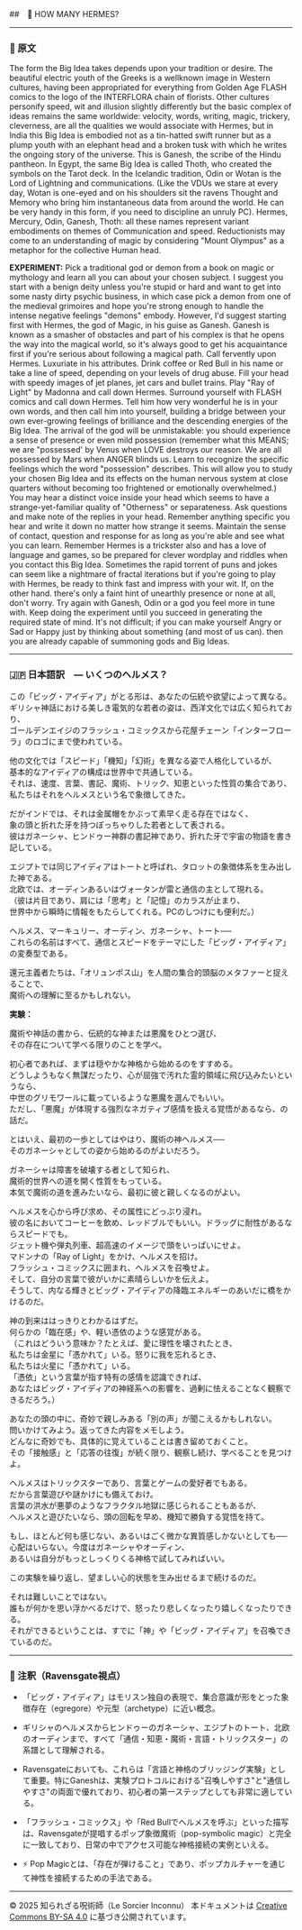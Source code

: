 
##　🧛 HOW MANY HERMES?

---

### 🧛 原文

The form the Big Idea takes depends upon your tradition or desire. The beautiful electric youth of the Greeks is a wellknown image in Western cultures, having been appropriated for everything from Golden Age FLASH comics to the logo of the INTERFLORA chain of florists. Other cultures personify speed, wit and illusion slightly differently but the basic complex of ideas remains the same worldwide: velocity, words, writing, magic, trickery, cleverness, are all the qualities we would associate with Hermes, but in India this Big Idea is embodied not as a tin-hatted swift runner but as a plump youth with an elephant head and a broken tusk with which he writes the ongoing story of the universe. This is Ganesh, the scribe of the Hindu pantheon. In Egypt, the same Big Idea is called Thoth, who created the symbols on the Tarot deck. In the Icelandic tradition, Odin or Wotan is the Lord of Lightning and communications. (Like the VDUs we stare at every day, Wotan is one-eyed and on his shoulders sit the ravens Thought and Memory who bring him instantaneous data from around the world. He can be very handy in this form, if you need to discipline an unruly PC). Hermes, Mercury, Odin, Ganesh, Thoth: all these names represent variant embodiments on themes of Communication and speed. Reductionists may come to an understanding of magic by considering "Mount Olympus" as a metaphor for the collective Human head.

**EXPERIMENT:**
Pick a traditional god or demon from a book on magic or mythology and learn all you can about your chosen subject. I suggest you start with a benign deity unless you're stupid or hard and want to get into some nasty dirty psychic business, in which case pick a demon from one of the medieval grimoires and hope you're strong enough to handle the intense negative feelings "demons" embody. However, I'd suggest starting first with Hermes, the god of Magic, in his guise as Ganesh. Ganesh is known as a smasher of obstacles and part of his complex is that he opens the way into the magical world, so it's always good to get his acquaintance first if you're serious about following a magical path. Call fervently upon Hermes. Luxuriate in his attributes. Drink coffee or Red Bull in his name or take a line of speed, depending on your levels of drug abuse. Fill your head with speedy images of jet planes, jet cars and bullet trains. Play "Ray of Light" by Madonna and call down Hermes. Surround yourself with FLASH comics and call down Hermes. Tell him how very wonderful he is in your own words, and then call him into yourself, building a bridge between your own ever-growing feelings of brilliance and the descending energies of the Big Idea. The arrival of the god will be unmistakable: you should experience a sense of presence or even mild possession (remember what this MEANS; we are "possessed' by Venus when LOVE destroys our reason. We are all possessed by Mars when ANGER blinds us. Learn to recognize the specific feelings which the word "possession" describes. This will allow you to study your chosen Big Idea and its effects on the human nervous system at close quarters without becoming too frightened or emotionally overwhelmed.) You may hear a distinct voice inside your head which seems to have a strange-yet-familiar quality of "Otherness" or separateness. Ask questions and make note of the replies in your head. Remember anything specific you hear and write it down no matter how strange it seems. Maintain the sense of contact, question and response for as long as you're able and see what you can learn. Remember Hermes is a trickster also and has a love of language and games, so be prepared for clever wordplay and riddles when you contact this Big Idea. Sometimes the rapid torrent of puns and jokes can seem like a nightmare of fractal iterations but if you're going to play with Hermes, be ready to think fast and impress with your wit. If, on the other hand. there's only a faint hint of unearthly presence or none at all, don't worry. Try again with Ganesh, Odin or a god you feel more in tune with. Keep doing the experiment until you succeed in generating the required state of mind. It's not difficult; if you can make yourself Angry or Sad or Happy just by thinking about something (and most of us can). then you are already capable of summoning gods and Big Ideas.

---

### 🇯🇵 日本語訳　— いくつのヘルメス？

この「ビッグ・アイディア」がとる形は、あなたの伝統や欲望によって異なる。  
ギリシャ神話における美しき電気的な若者の姿は、西洋文化では広く知られており、  
ゴールデンエイジのフラッシュ・コミックスから花屋チェーン「インターフローラ」のロゴにまで使われている。

他の文化では「スピード」「機知」「幻術」を異なる姿で人格化しているが、  
基本的なアイディアの構成は世界中で共通している。  
それは、速度、言葉、書記、魔術、トリック、知恵といった性質の集合であり、  
私たちはそれをヘルメスという名で象徴してきた。

だがインドでは、それは金属帽をかぶって素早く走る存在ではなく、  
象の頭と折れた牙を持つぽっちゃりした若者として表される。  
彼はガネーシャ、ヒンドゥー神群の書記神であり、折れた牙で宇宙の物語を書き記している。

エジプトでは同じアイディアはトートと呼ばれ、タロットの象徴体系を生み出した神である。  
北欧では、オーディンあるいはヴォータンが雷と通信の主として現れる。  
（彼は片目であり、肩には「思考」と「記憶」のカラスが止まり、  
世界中から瞬時に情報をもたらしてくれる。PCのしつけにも便利だ。）

ヘルメス、マーキュリー、オーディン、ガネーシャ、トート──  
これらの名前はすべて、通信とスピードをテーマにした「ビッグ・アイディア」の変奏型である。

還元主義者たちは、「オリュンポス山」を人間の集合的頭脳のメタファーと捉えることで、  
魔術への理解に至るかもしれない。

**実験：**

魔術や神話の書から、伝統的な神または悪魔をひとつ選び、  
その存在について学べる限りのことを学べ。

初心者であれば、まずは穏やかな神格から始めるのをすすめる。  
どうしようもなく無謀だったり、心が屈強で汚れた霊的領域に飛び込みたいというなら、  
中世のグリモワールに載っているような悪魔を選んでもいい。  
ただし、「悪魔」が体現する強烈なネガティブ感情を扱える覚悟があるなら、の話だ。

とはいえ、最初の一歩としてはやはり、魔術の神ヘルメス──  
そのガネーシャとしての姿から始めるのがよいだろう。

ガネーシャは障害を破壊する者として知られ、  
魔術的世界への道を開く性質をもっている。  
本気で魔術の道を進みたいなら、最初に彼と親しくなるのがよい。

ヘルメスを心から呼び求め、その属性にどっぷり浸れ。  
彼の名においてコーヒーを飲め、レッドブルでもいい。ドラッグに耐性があるならスピードでも。  
ジェット機や弾丸列車、超高速のイメージで頭をいっぱいにせよ。  
マドンナの「Ray of Light」をかけ、ヘルメスを招け。  
フラッシュ・コミックスに囲まれ、ヘルメスを召喚せよ。  
そして、自分の言葉で彼がいかに素晴らしいかを伝えよ。  
そうして、内なる輝きとビッグ・アイディアの降臨エネルギーのあいだに橋をかけるのだ。

神の到来ははっきりとわかるはずだ。  
何らかの「臨在感」や、軽い憑依のような感覚がある。  
（これはどういう意味か？たとえば、愛に理性を壊されたとき、  
私たちは金星に「憑かれて」いる。怒りに我を忘れるとき、  
私たちは火星に「憑かれて」いる。  
「憑依」という言葉が指す特有の感情を認識できれば、  
あなたはビッグ・アイディアの神経系への影響を、過剰に怯えることなく観察できるだろう。）

あなたの頭の中に、奇妙で親しみある「別の声」が聞こえるかもしれない。  
問いかけてみよう。返ってきた内容をメモしよう。  
どんなに奇妙でも、具体的に覚えていることは書き留めておくこと。  
その「接触感」と「応答の往復」が続く限り、観察し続け、学べることを見つけよ。

ヘルメスはトリックスターであり、言葉とゲームの愛好者でもある。  
だから言葉遊びや謎かけにも備えておけ。  
言葉の洪水が悪夢のようなフラクタル地獄に感じられることもあるが、  
ヘルメスと遊びたいなら、頭の回転を早め、機知で勝負する覚悟を持て。

もし、ほとんど何も感じない、あるいはごく微かな異質感しかないとしても──  
心配はいらない。今度はガネーシャやオーディン、  
あるいは自分がもっとしっくりくる神格で試してみればいい。

この実験を繰り返し、望ましい心的状態を生み出せるまで続けるのだ。

それは難しいことではない。  
誰もが何かを思い浮かべるだけで、怒ったり悲しくなったり嬉しくなったりできる。  
それができるということは、すでに「神」や「ビッグ・アイディア」を召喚できているのだ。

---

### 🐌 注釈（Ravensgate視点）

- 「ビッグ・アイディア」はモリスン独自の表現で、集合意識が形をとった象徴存在（egregore）や元型（archetype）に近い概念。
- ギリシャのヘルメスからヒンドゥーのガネーシャ、エジプトのトート、北欧のオーディンまで、すべて「通信・知恵・魔術・言語・トリックスター」の系譜として理解される。
- Ravensgateにおいても、これらは「言語と神格のブリッジング実験」として重要。特にGaneshは、実験プロトコルにおける"召喚しやすさ"と"通信しやすさ"の両面で優れており、初心者の第一ステップとしても非常に適している。
- 「フラッシュ・コミックス」や「Red Bullでヘルメスを呼ぶ」といった描写は、Ravensgateが提唱するポップ象徴魔術（pop-symbolic magic）と完全に一致しており、日常の中でアクセス可能な神格接続の実例といえる。

- ⚡ Pop Magicとは、「存在が弾けること」であり、ポップカルチャーを通じて神性を接続するための手法である。

---

© 2025 知られざる呪術師（Le Sorcier Inconnu） 
本ドキュメントは [Creative Commons BY-SA 4.0](https://creativecommons.org/licenses/by-sa/4.0/deed.ja) に基づき公開されています。
